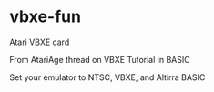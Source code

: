 # vbxe-fun
Atari VBXE card

From AtariAge thread on VBXE Tutorial in BASIC

Set your emulator to NTSC, VBXE, and Altirra BASIC
